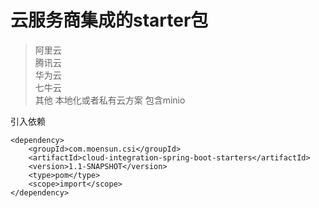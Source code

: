 # 云服务商集成的starter包
> 阿里云\
> 腾讯云\
> 华为云\
> 七牛云\
> 其他 本地化或者私有云方案  包含minio

引入依赖
```
<dependency>
    <groupId>com.moensun.csi</groupId>
    <artifactId>cloud-integration-spring-boot-starters</artifactId>
    <version>1.1-SNAPSHOT</version>
    <type>pom</type>
    <scope>import</scope>
</dependency>
```